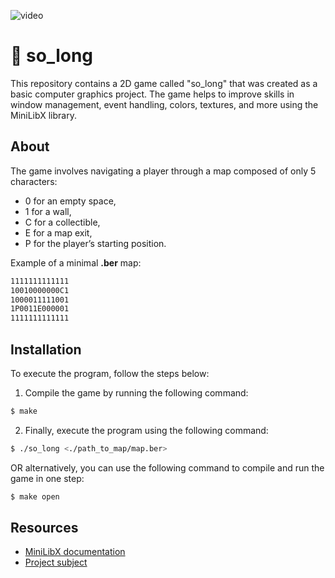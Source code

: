 ![video](https://user-images.githubusercontent.com/117259075/225296245-15ebcb7c-124c-420e-92be-108f410600cf.gif)

# 🐝 so_long

This repository contains a 2D game called "so_long" that was created as a basic computer graphics project. The game helps to improve skills in window management, event handling, colors, textures, and more using the MiniLibX library. 

## About

The game involves navigating a player through a map composed of only 5 characters: 
- 0 for an empty space,
- 1 for a wall,
- C for a collectible,
- E for a map exit,
- P for the player’s starting position.

Example of a minimal **.ber** map:
```bash
1111111111111
10010000000C1
1000011111001
1P0011E000001
1111111111111
```

## Installation

To execute the program, follow the steps below:

1. Compile the game by running the following command:
```bash
$ make
```
2. Finally, execute the program using the following command: 
```bash
$ ./so_long <./path_to_map/map.ber>
```
OR alternatively, you can use the following command to compile and run the game in one step:
```bash
$ make open
```

## Resources

- [MiniLibX documentation](https://github.com/codam-coding-college/MLX42)
- [Project subject](https://cdn.intra.42.fr/pdf/pdf/68774/en.subject.pdf)
